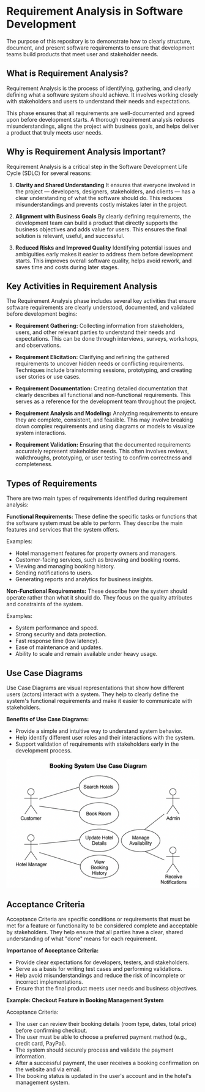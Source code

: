 # Requirement Analysis in Software Development
The purpose of this repository is to demonstrate how to clearly structure, document, and present software requirements to ensure that development teams build products that meet user and stakeholder needs.

## What is Requirement Analysis?
Requirement Analysis is the process of identifying, gathering, and clearly defining what a software system should achieve. It involves working closely with stakeholders and users to understand their needs and expectations.

This phase ensures that all requirements are well-documented and agreed upon before development starts. A thorough requirement analysis reduces misunderstandings, aligns the project with business goals, and helps deliver a product that truly meets user needs.

## Why is Requirement Analysis Important?

Requirement Analysis is a critical step in the Software Development Life Cycle (SDLC) for several reasons:

1. **Clarity and Shared Understanding** It ensures that everyone involved in the project — developers, designers, stakeholders, and clients — has a clear understanding of what the software should do. This reduces misunderstandings and prevents costly mistakes later in the project.

2. **Alignment with Business Goals** By clearly defining requirements, the development team can build a product that directly supports the business objectives and adds value for users. This ensures the final solution is relevant, useful, and successful.

3. **Reduced Risks and Improved Quality** Identifying potential issues and ambiguities early makes it easier to address them before development starts. This improves overall software quality, helps avoid rework, and saves time and costs during later stages.

## Key Activities in Requirement Analysis

The Requirement Analysis phase includes several key activities that ensure software requirements are clearly understood, documented, and validated before development begins:

- **Requirement Gathering:** Collecting information from stakeholders, users, and other relevant parties to understand their needs and expectations. This can be done through interviews, surveys, workshops, and observations.

- **Requirement Elicitation:** Clarifying and refining the gathered requirements to uncover hidden needs or conflicting requirements. Techniques include brainstorming sessions, prototyping, and creating user stories or use cases.

- **Requirement Documentation:** Creating detailed documentation that clearly describes all functional and non-functional requirements. This serves as a reference for the development team throughout the project.

- **Requirement Analysis and Modeling:** Analyzing requirements to ensure they are complete, consistent, and feasible. This may involve breaking down complex requirements and using diagrams or models to visualize system interactions.

- **Requirement Validation:** Ensuring that the documented requirements accurately represent stakeholder needs. This often involves reviews, walkthroughs, prototyping, or user testing to confirm correctness and completeness.

## Types of Requirements

There are two main types of requirements identified during requirement analysis:

**Functional Requirements:** These define the specific tasks or functions that the software system must be able to perform. They describe the main features and services that the system offers.

Examples:
- Hotel management features for property owners and managers.
- Customer-facing services, such as browsing and booking rooms.
- Viewing and managing booking history.
- Sending notifications to users.
- Generating reports and analytics for business insights.

**Non-Functional Requirements:** These describe how the system should operate rather than what it should do. They focus on the quality attributes and constraints of the system.

Examples:
- System performance and speed.
- Strong security and data protection.
- Fast response time (low latency).
- Ease of maintenance and updates.
- Ability to scale and remain available under heavy usage.

## Use Case Diagrams

Use Case Diagrams are visual representations that show how different users (actors) interact with a system. They help to clearly define the system's functional requirements and make it easier to communicate with stakeholders.  

**Benefits of Use Case Diagrams:**
- Provide a simple and intuitive way to understand system behavior.
- Help identify different user roles and their interactions with the system.
- Support validation of requirements with stakeholders early in the development process.

![Booking System Use Case Diagram](./image/alx-booking-uc.png)


## Acceptance Criteria

Acceptance Criteria are specific conditions or requirements that must be met for a feature or functionality to be considered complete and acceptable by stakeholders. They help ensure that all parties have a clear, shared understanding of what "done" means for each requirement.

**Importance of Acceptance Criteria:**
- Provide clear expectations for developers, testers, and stakeholders.
- Serve as a basis for writing test cases and performing validations.
- Help avoid misunderstandings and reduce the risk of incomplete or incorrect implementations.
- Ensure that the final product meets user needs and business objectives.

**Example: Checkout Feature in Booking Management System**

Acceptance Criteria:
- The user can review their booking details (room type, dates, total price) before confirming checkout.
- The user must be able to choose a preferred payment method (e.g., credit card, PayPal).
- The system should securely process and validate the payment information.
- After a successful payment, the user receives a booking confirmation on the website and via email.
- The booking status is updated in the user's account and in the hotel's management system.
